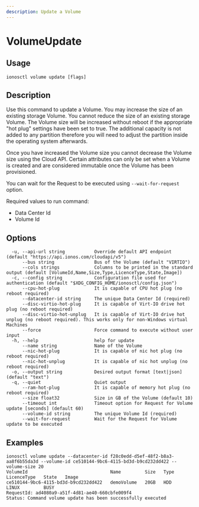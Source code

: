 ```yaml
---
description: Update a Volume
---
```


# VolumeUpdate

## Usage

```text
ionosctl volume update [flags]
```

## Description

Use this command to update a Volume. You may increase the size of an existing storage Volume. You cannot reduce the size of an existing storage Volume. The Volume size will be increased without reboot if the appropriate "hot plug" settings have been set to true. The additional capacity is not added to any partition therefore you will need to adjust the partition inside the operating system afterwards.

Once you have increased the Volume size you cannot decrease the Volume size using the Cloud API. Certain attributes can only be set when a Volume is created and are considered immutable once the Volume has been provisioned.

You can wait for the Request to be executed using `--wait-for-request` option.

Required values to run command:

* Data Center Id
* Volume Id

## Options

```text
  -u, --api-url string           Override default API endpoint (default "https://api.ionos.com/cloudapi/v5")
      --bus string               Bus of the Volume (default "VIRTIO")
      --cols strings             Columns to be printed in the standard output (default [VolumeId,Name,Size,Type,LicenceType,State,Image])
  -c, --config string            Configuration file used for authentication (default "$XDG_CONFIG_HOME/ionosctl/config.json")
      --cpu-hot-plug             It is capable of CPU hot plug (no reboot required)
      --datacenter-id string     The unique Data Center Id (required)
      --disc-virtio-hot-plug     It is capable of Virt-IO drive hot plug (no reboot required)
      --disc-virtio-hot-unplug   It is capable of Virt-IO drive hot unplug (no reboot required). This works only for non-Windows virtual Machines
      --force                    Force command to execute without user input
  -h, --help                     help for update
      --name string              Name of the Volume
      --nic-hot-plug             It is capable of nic hot plug (no reboot required)
      --nic-hot-unplug           It is capable of nic hot unplug (no reboot required)
  -o, --output string            Desired output format [text|json] (default "text")
  -q, --quiet                    Quiet output
      --ram-hot-plug             It is capable of memory hot plug (no reboot required)
      --size float32             Size in GB of the Volume (default 10)
      --timeout int              Timeout option for Request for Volume update [seconds] (default 60)
      --volume-id string         The unique Volume Id (required)
      --wait-for-request         Wait for the Request for Volume update to be executed
```

## Examples

```text
ionosctl volume update --datacenter-id f28c0edd-d5ef-48f2-b8a3-aa8f6b55da3d --volume-id ce510144-9bc6-4115-bd3d-b9cd232dd422 --volume-size 20
VolumeId                               Name         Size   Type   LicenceType   State   Image
ce510144-9bc6-4115-bd3d-b9cd232dd422   demoVolume   20GB   HDD    LINUX         BUSY    
RequestId: ad4080a9-a51f-4d81-ae40-660cbfe009f4
Status: Command volume update has been successfully executed
```


